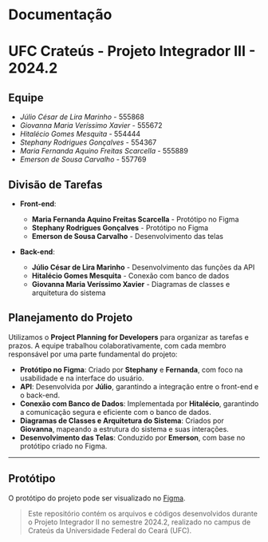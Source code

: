 # Documentação
# UFC Crateús - Projeto Integrador III - 2024.2

## Equipe
- *Júlio César de Lira Marinho* - 555868
- *Giovanna Maria Veríssimo Xavier* - 555672
- *Hitalécio Gomes Mesquita* - 554444
- *Stephany Rodrigues Gonçalves* - 554367
- *Maria Fernanda Aquino Freitas Scarcella* - 555889
- *Emerson de Sousa Carvalho* - 557769

## Divisão de Tarefas
- **Front-end**:
  - **Maria Fernanda Aquino Freitas Scarcella** - Protótipo no Figma
  - **Stephany Rodrigues Gonçalves** - Protótipo no Figma
  - **Emerson de Sousa Carvalho** - Desenvolvimento das telas

- **Back-end**:
  - **Júlio César de Lira Marinho** - Desenvolvimento das funções da API
  - **Hitalécio Gomes Mesquita** - Conexão com banco de dados
  - **Giovanna Maria Veríssimo Xavier** - Diagramas de classes e arquitetura do sistema

## Planejamento do Projeto
Utilizamos o **Project Planning for Developers** para organizar as tarefas e prazos. A equipe trabalhou colaborativamente, com cada membro responsável por uma parte fundamental do projeto:

- **Protótipo no Figma**: Criado por **Stephany** e **Fernanda**, com foco na usabilidade e na interface do usuário.
- **API**: Desenvolvida por **Júlio**, garantindo a integração entre o front-end e o back-end.
- **Conexão com Banco de Dados**: Implementada por **Hitalécio**, garantindo a comunicação segura e eficiente com o banco de dados.
- **Diagramas de Classes e Arquitetura do Sistema**: Criados por **Giovanna**, mapeando a estrutura do sistema e suas interações.
- **Desenvolvimento das Telas**: Conduzido por **Emerson**, com base no protótipo criado no Figma.

---

## Protótipo
O protótipo do projeto pode ser visualizado no [Figma](https://www.figma.com/proto/OEv5PEpItRPfZNoni8WMSZ/PI-II?page-id=0%3A1&node-id=3-7&node-type=frame&viewport=-5905%2C52%2C0.28&t=1J67sYExfjoJDPDK-1&scaling=scale-down&content-scaling=fixed&starting-point-node-id=3%3A7).


> Este repositório contém os arquivos e códigos desenvolvidos durante o Projeto Integrador II no semestre 2024.2, realizado no campus de Crateús da Universidade Federal do Ceará (UFC).

